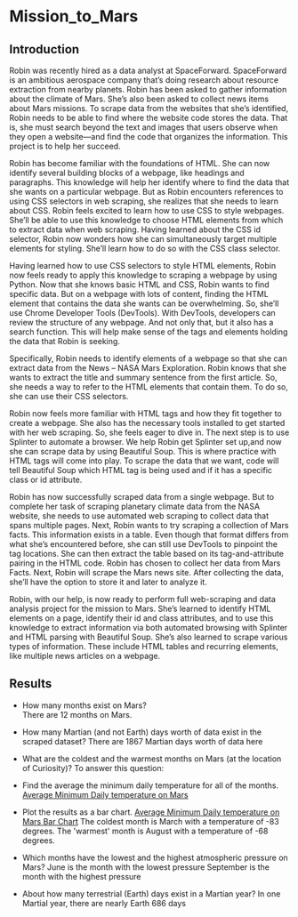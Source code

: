 # Mission_to_Mars
## Introduction 
Robin was recently hired as a data analyst at SpaceForward. SpaceForward is an ambitious aerospace company that’s doing research about resource extraction from nearby planets. Robin has been asked to gather information about the climate of Mars. She’s also been asked to collect news items about Mars missions.  To scrape data from the websites that she’s identified, Robin needs to be able to find where the website code stores the data. That is, she must search beyond the text and images that users observe when they open a website—and find the code that organizes the information. This project is to help her succeed.

Robin has become familiar with the foundations of HTML. She can now identify several building blocks of a webpage, like headings and paragraphs. This knowledge will help her identify where to find the data that she wants on a particular webpage. But as Robin encounters references to using CSS selectors in web scraping, she realizes that she needs to learn about CSS. Robin feels excited to learn how to use CSS to style webpages. She’ll be able to use this knowledge to choose HTML elements from which to extract data when web scraping. Having learned about the CSS id selector, Robin now wonders how she can simultaneously target multiple elements for styling. She’ll learn how to do so with the CSS class selector. 

Having learned how to use CSS selectors to style HTML elements, Robin now feels ready to apply this knowledge to scraping a webpage by using Python. Now that she knows basic HTML and CSS, Robin wants to find specific data. But on a webpage with lots of content, finding the HTML element that contains the data she wants can be overwhelming. So, she’ll use Chrome Developer Tools (DevTools). With DevTools, developers can review the structure of any webpage. And not only that, but it also has a search function. This will help make sense of the tags and elements holding the data that Robin is seeking. 

Specifically, Robin needs to identify elements of a webpage so that she can extract data from the News – NASA Mars Exploration. Robin knows that she wants to extract the title and summary sentence from the first article. So, she needs a way to refer to the HTML elements that contain them. To do so, she can use their CSS selectors. 

Robin now feels more familiar with HTML tags and how they fit together to create a webpage. She also has the necessary tools installed to get started with her web scraping. So, she feels eager to dive in.
The next step is to use Splinter to automate a browser. We help Robin get Splinter set up,and now she can scrape data by using Beautiful Soup. This is where practice with HTML tags will come into play. To scrape the data that we want, code will tell Beautiful Soup which HTML tag is being used and if it has a specific class or id attribute.

Robin has now successfully scraped data from a single webpage. But to complete her task of scraping planetary climate data from the NASA website, she needs to use automated web scraping to collect data that spans multiple pages. Next, Robin wants to try scraping a collection of Mars facts. This information exists in a table. Even though that format differs from what she’s encountered before, she can still use DevTools to pinpoint the tag locations. She can then extract the table based on its tag-and-attribute pairing in the HTML code. Robin has chosen to collect her data from Mars Facts. Next, Robin will  scrape the Mars news site. After collecting the data, she’ll have the option to store it and later to analyze it.
 
Robin, with our help, is now ready to perform full web-scraping and data analysis project for the mission to Mars. She’s learned to identify HTML elements on a page, identify their id and class attributes, and to use this knowledge to extract information via both automated browsing with Splinter and HTML parsing with Beautiful Soup. She’s also learned to scrape various types of information. These include HTML tables and recurring elements, like multiple news articles on a webpage.

## Results
* How many months exist on Mars?   
      There are 12 months on Mars.
  
* How many Martian (and not Earth) days worth of data exist in the scraped dataset?
     There are  1867  Martian days worth of data here

* What are the coldest and the warmest months on Mars (at the location of Curiosity)? To answer this question:
* Find the average the minimum daily temperature for all of the months.
    [Average Minimum Daily temperature on Mars](avg_daily_min_temp.PNG)

* Plot the results as a bar chart.
     [Average Minimum Daily temperature on Mars Bar Chart](avg_daily_min_temp_barchart.PNG)
     The coldest month is March with a temperature of -83 degrees. 
     The 'warmest' month is August with a temperature of -68 degrees.
     
* Which months have the lowest and the highest atmospheric pressure on Mars? 
     June is the month with the lowest pressure
     September is the month with the highest pressure

* About how many terrestrial (Earth) days exist in a Martian year?
     In one Martial year, there are nearly Earth 686 days 

